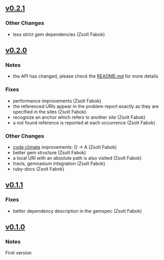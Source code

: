 ## [v0.2.1](https://github.com/ZsoltFabok/site_checker/compare/v0.2.0...v0.2.1)
### Other Changes
* less strict gem dependencies (Zsolt Fabok)

## [v0.2.0](https://github.com/ZsoltFabok/site_checker/compare/v0.1.1...v0.2.0)

### Notes
* the API has changed, please check the [README.md](https://github.com/ZsoltFabok/site_checker/blob/1d616b8a446ed7af98b9ac3785e6b7f92e717f72/README.md) for more details

### Fixes
* performance improvements (Zsolt Fabok)
* the referenced URIs appear in the problem report exactly as they are specified in the sites (Zsolt Fabok)
* recognize an anchor which refers to another site (Zsolt Fabok)
* a not found reference is reported at each occurrence (Zsolt Fabok)

### Other Changes
* [code climate](https://codeclimate.com/github/ZsoltFabok/site_checker) improvements: D -> A (Zsolt Fabok)
* better gem structure (Zsolt Fabok)
* a local URI with an absolute path is also visited (Zsolt Fabok)
* travis, gemnasium integration (Zsolt Fabok)
* ruby-docs (Zsolt Fabok)

## [v0.1.1](https://github.com/ZsoltFabok/site_checker/compare/v0.1.0...v0.1.1)

### Fixes
* better dependency description in the gemspec (Zsolt Fabok)

## [v0.1.0](https://github.com/ZsoltFabok/site_checker/tree/v0.1.0)

### Notes
First version